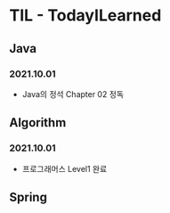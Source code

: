 # TIL - TodayILearned

## Java
### 2021.10.01
 - Java의 정석 Chapter 02 정독 

## Algorithm
### 2021.10.01
 - 프로그래머스 Level1 완료

## Spring 